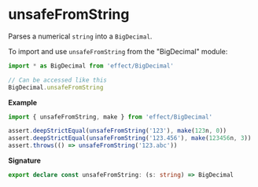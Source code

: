 # unsafeFromString

Parses a numerical `string` into a `BigDecimal`.

To import and use `unsafeFromString` from the "BigDecimal" module:

```ts
import * as BigDecimal from 'effect/BigDecimal'

// Can be accessed like this
BigDecimal.unsafeFromString
```

**Example**

```ts
import { unsafeFromString, make } from 'effect/BigDecimal'

assert.deepStrictEqual(unsafeFromString('123'), make(123n, 0))
assert.deepStrictEqual(unsafeFromString('123.456'), make(123456n, 3))
assert.throws(() => unsafeFromString('123.abc'))
```

**Signature**

```ts
export declare const unsafeFromString: (s: string) => BigDecimal
```
